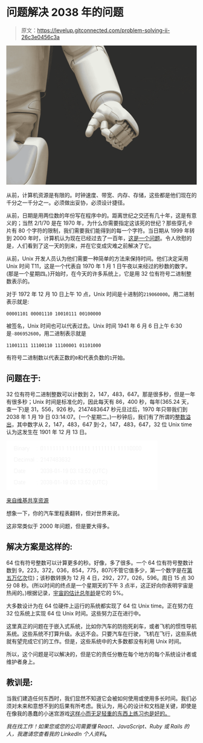 # 问题解决 2038 年的问题

> 原文：<https://levelup.gitconnected.com/problem-solving-ii-26c3e0456c3a>

![](img/7a60d2010d2390503ce91fb45d271205.png)

从前，计算机资源是有限的。时钟速度、带宽、内存、存储，这些都是他们现在的千分之一千分之一。必须做出妥协，必须设计捷径。

从前，日期是用两位数的年份写在程序中的。距离世纪之交还有几十年，这是有意义的；当然 2/1/70 是在 1970 年，为什么你需要指定这该死的世纪？那些穿孔卡片有 80 个字符的限制，我们需要我们能得到的每一个字符。当日期从 1999 年转到 2000 年时，计算机认为现在已经过去了一百年，[这是一个问题](https://en.wikipedia.org/wiki/Year_2000_problem)。令人欣慰的是，人们看到了这一天的到来，并在它变成灾难之前解决了它。

从前，Unix 开发人员认为他们需要一种简单的方法来保持时间。他们决定采用 Unix 时间 T11，这是一个代表自 1970 年 1 月 1 日午夜以来经过的秒数的数字。(那是一个星期四。)开始时，在今天的许多系统上，它是用 32 位有符号二进制整数表示的。

对于 1972 年 12 月 10 日上午 10 点，Unix 时间是十进制的`219060000`。用二进制表示就是:

```
00001101 00001110 10010111 00100000
```

被签名，Unix 时间也可以代表过去。Unix 时间 1941 年 6 月 6 日上午 6:30 是`-806952600`，用二进制表示就是

```
11001111 11100110 11100001 01101000
```

有符号二进制数以代表正数的`0`和代表负数的`1`开始。

## 问题在于:

32 位有符号二进制整数可以计数到 2，147，483，647。那是很多秒，但是一年有很多秒；Unix 时间是标准化的，因此每天有 86，400 秒，每年(365.24 天，查一下)是 31，556，926 秒。2147483647 秒元旦过后，1970 年只带我们到 2038 年 1 月 19 日 03:14:07。(一个星期二。)一秒钟后，我们有了所谓的[整数溢出](http://projects.webappsec.org/w/page/13246946/Integer%20Overflows)，其中数字从 2，147，483，647 到-2，147，483，647，32 位 Unix time 认为这发生在 1901 年 12 月 13 日。

![](img/5848a9669629fbfe9f82cbc4f51eb970.png)

[来自维基共享资源](https://commons.wikimedia.org/wiki/File:Year_2038_problem.gif)

想象一下，你的汽车里程表翻转，但对世界来说。

这非常类似于 2000 年问题，但是要大得多。

## 解决方案是这样的:

64 位有符号整数可以计算更多的秒。好像，多了很多。一个 64 位有符号整数计数到 9，223，372，036，854，775，807(不管它值多少，第一个数字是在[第五万亿次](https://cs.uwaterloo.ca/~alopez-o/math-faq/node54.html)位)；该秒数转换为 12 月 4 日，292，277，026，596。周日 15 点 30 分 08 秒。(所以时间的终点是一个星期天的下午 3 点半，这正好向你表明宇宙是热闹的。)根据记录，[宇宙的估计总年龄](https://www.quora.com/How-old-does-our-universe-get-Are-there-any-predictions-calculations)是它的 5%。

大多数设计为在 64 位硬件上运行的系统都实现了 64 位 Unix time。正在努力在 32 位系统上实现 64 位 Unix 时间。这些努力正在进行中。

这里真正的问题在于嵌入式系统，比如你汽车的防抱死刹车，或者飞机的惯性导航系统。这些系统不打算升级。永远不会。只要汽车在行驶，飞机在飞行，这些系统就有望完成它们的工作。但是，这些系统中的大多数都没有利用 Unix 时间。

所以，这个问题是可以解决的，但是它的责任分散在每个地方的每个系统设计者或维护者身上。

## 教训是:

当我们建造任何东西时，我们显然不知道它会被如何使用或使用多长时间。我们必须对未来和意想不到的后果有所考虑。我认为，用心的设计和文档是关键，即使是在像我的愚蠢的小迷宫游戏[这样小而无足轻重的东西上练习也是好的。](https://github.com/no-relation/maze-game)

*我在找工作！如果您或您的公司需要懂 React、JavaScript、Ruby 或 Rails 的人，我邀请您查看我的 LinkedIn 个人资料*[](https://www.linkedin.com/in/echildress/)**。**